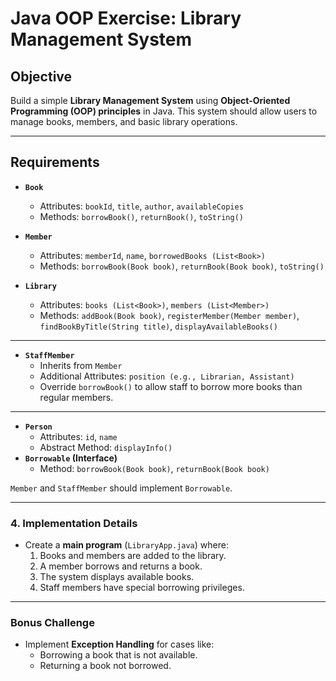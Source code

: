 # **Java OOP Exercise: Library Management System**

## **Objective**
Build a simple **Library Management System** using **Object-Oriented Programming (OOP) principles** in Java. This system should allow users to manage books, members, and basic library operations.

---

## **Requirements**
- **`Book`**
  - Attributes: `bookId`, `title`, `author`, `availableCopies`
  - Methods: `borrowBook()`, `returnBook()`, `toString()`

- **`Member`**
  - Attributes: `memberId`, `name`, `borrowedBooks (List<Book>)`
  - Methods: `borrowBook(Book book)`, `returnBook(Book book)`, `toString()`

- **`Library`**
  - Attributes: `books (List<Book>)`, `members (List<Member>)`
  - Methods: `addBook(Book book)`, `registerMember(Member member)`, `findBookByTitle(String title)`, `displayAvailableBooks()`

---

- **`StaffMember`**
  - Inherits from `Member`
  - Additional Attributes: `position (e.g., Librarian, Assistant)`
  - Override `borrowBook()` to allow staff to borrow more books than regular members.

---

- **`Person`**
  - Attributes: `id`, `name`
  - Abstract Method: `displayInfo()`
- **`Borrowable` (Interface)**
  - Method: `borrowBook(Book book)`, `returnBook(Book book)`

`Member` and `StaffMember` should implement `Borrowable`.

---

### **4. Implementation Details**
- Create a **main program** (`LibraryApp.java`) where:
  1. Books and members are added to the library.
  2. A member borrows and returns a book.
  3. The system displays available books.
  4. Staff members have special borrowing privileges.

---

### **Bonus Challenge**
- Implement **Exception Handling** for cases like:
  - Borrowing a book that is not available.
  - Returning a book not borrowed.
